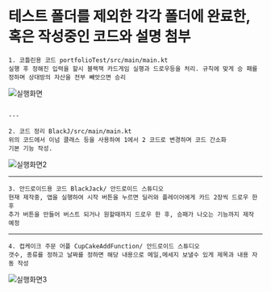 # 테스트 폴더를 제외한 각각 폴더에 완료한, 혹은 작성중인 코드와 설명 첨부

```
1. 코틀린용 코드 portfolioTest/src/main/main.kt
실행 후 정해진 입력을 할시 블랙잭 카드게임 실행과 드로우등을 처리. 규칙에 맞게 승 패를 정하며 상대방의 자산을 전부 빼앗으면 승리
```
![실행화면](https://github.com/elcrity/ktlPP/blob/main/portfolioTest/%EC%8B%A4%ED%96%89%ED%99%94%EB%A9%B4.jpg)
```

---

2. 코드 정리 BlackJ/src/main/main.kt
위의 코드에서 이넘 클래스 등을 사용하여 1에서 2 코드로 변경하며 코드 간소화
기본 기능 작성.

```
![실행화면2](https://github.com/elcrity/ktlPP/blob/main/BlackJ/%EC%8B%A4%ED%96%89%ED%99%94%EB%A9%B42%EB%B3%80%EA%B2%BD.jpg)

---

```
3. 안드로이드용 코드 BlackJack/ 안드로이드 스튜디오
현재 제작중, 앱을 실행하여 시작 버튼을 누르면 딜러와 플레이어에게 카드 2장씩 드로우 한 후
추가 버튼을 만들어 버스트 되거나 원할때까지 드로우 한 후, 승패가 나오는 기능까지 제작 예정
```
---
```
4. 컵케이크 주문 어플 CupCakeAddFunction/ 안드로이드 스튜디오
갯수, 종류를 정하고 날짜를 정하면 해당 내용으로 메일,메세지 보낼수 있게 제목과 내용 자동 작성
```
![실행화면3](https://github.com/elcrity/ktlPP/blob/main/CupCakeAddFunction/1.jpg)
